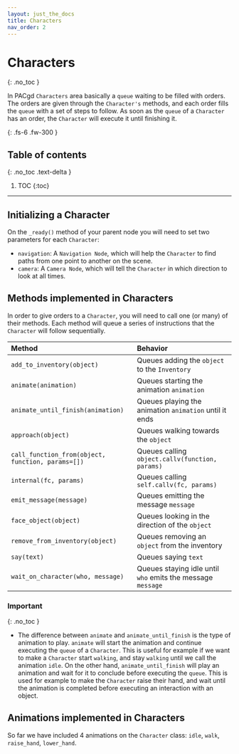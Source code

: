 ```yaml
---
layout: just_the_docs
title: Characters
nav_order: 2
---
```


# Characters
{: .no_toc }

In PACgd `Characters` area basically a `queue` waiting to be filled with orders.
The orders are given through the `Character's` methods, and each order fills
the `queue` with a set of steps to follow. As soon as the `queue` of a `Character`
has an order, the `Character` will execute it until finishing it.

{: .fs-6 .fw-300 }

## Table of contents
{: .no_toc .text-delta }

1. TOC
{:toc}

---

## Initializing a Character
On the `_ready()` method of your parent node you will need to set two parameters
for each `Character`:

- `navigation`: A `Navigation Node`, which will help the `Character` to find
paths from one point to another on the scene.
- `camera`: A `Camera Node`, which will tell the `Character` in which direction
to look at all times.

## Methods implemented in Characters
In order to give orders to a `Character`, you will need to call one (or many)
of their methods. Each method will queue a series of instructions that the
`Character` will follow sequentially.

| Method          |  Behavior          |
|:----------------|:--------------------------|
| `add_to_inventory(object)` | Queues adding the `object` to the `Inventory` |
| `animate(animation)` | Queues starting the animation `animation` |
| `animate_until_finish(animation)` | Queues playing the animation `animation` until it ends |
| `approach(object)` | Queues walking towards the `object` |
| `call_function_from(object, function, params=[])` | Queues calling `object.callv(function, params)`|
| `internal(fc, params)` | Queues calling `self.callv(fc, params)`|
| `emit_message(message)` | Queues emitting the message `message` |
| `face_object(object)` | Queues looking in the direction of the `object` |
| `remove_from_inventory(object)` | Queues removing an `object` from the inventory |
| `say(text)` | Queues saying `text` |
| `wait_on_character(who, message)` | Queues staying idle until `who` emits the message `message` |


### Important
{: .no_toc }
- The difference between `animate` and `animate_until_finish` is the type of
animation to play. `animate` will start the animation and continue executing
the `queue` of a `Character`. This is useful for example if we want to make a
`Character` start `walking`, and stay `walking` until we call the animation `idle`.
On the other hand, `animate_until_finish` will play an animation and wait for
it to conclude before executing the `queue`. This is used for example to make
the `Character` raise their hand, and wait until the animation is completed
before executing an interaction with an object.

## Animations implemented in Characters
So far we have included 4 animations on the `Character` class: `idle`, `walk`,
`raise_hand`, `lower_hand`.
